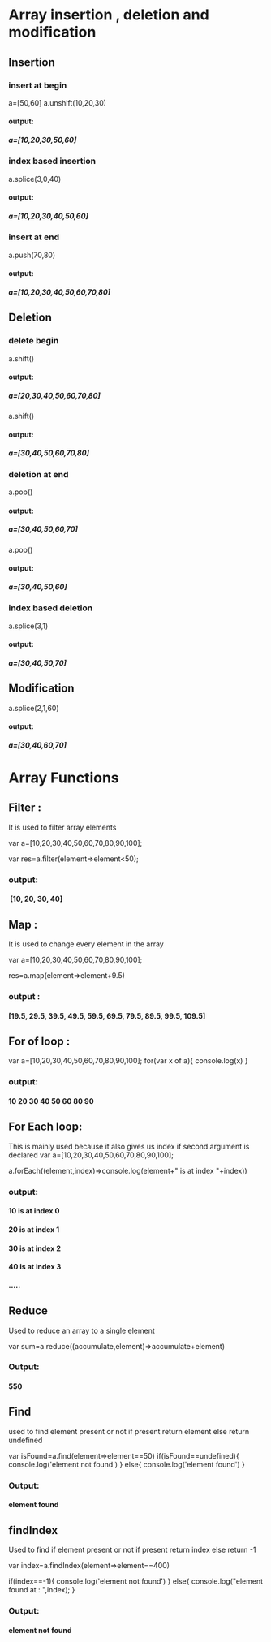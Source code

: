 # Array insertion , deletion and modification

## Insertion

### insert at begin

a=[50,60]
a.unshift(10,20,30)

#### output:

##### a=[10,20,30,50,60]

### index based insertion

a.splice(3,0,40)

#### output:

##### a=[10,20,30,40,50,60]

### insert at end

a.push(70,80)

#### output:

##### a=[10,20,30,40,50,60,70,80]

## Deletion

### delete begin

a.shift()

#### output:

##### a=[20,30,40,50,60,70,80]

a.shift()

#### output:

##### a=[30,40,50,60,70,80]

### deletion at end

a.pop()

#### output:

##### a=[30,40,50,60,70]

a.pop()

#### output:

##### a=[30,40,50,60]

### index based deletion

a.splice(3,1)

#### output:

##### a=[30,40,50,70]

## Modification

a.splice(2,1,60)

#### output:

##### a=[30,40,60,70]

# Array Functions

## Filter :

It is used to filter array elements

var a=[10,20,30,40,50,60,70,80,90,100];

var res=a.filter(element=>element<50);

### output:

####  [10, 20, 30, 40]

## Map :

It is used to change every element in the array

var a=[10,20,30,40,50,60,70,80,90,100];

res=a.map(element=>element+9.5)

### output :

#### [19.5, 29.5, 39.5, 49.5, 59.5, 69.5, 79.5, 89.5, 99.5, 109.5]

## For of loop :

var a=[10,20,30,40,50,60,70,80,90,100];
for(var x of a){
console.log(x)
}

### output:

#### 10 20 30 40 50 60 80 90

## For Each loop:

This is mainly used because it also gives us index if second argument is declared
var a=[10,20,30,40,50,60,70,80,90,100];

a.forEach((element,index)=>console.log(element+" is at index "+index))

### output:

#### 10 is at index 0

#### 20 is at index 1

#### 30 is at index 2

#### 40 is at index 3

#### .....

## Reduce

Used to reduce an array to a single element

var sum=a.reduce((accumulate,element)=>accumulate+element)

### Output:

#### 550

## Find

used to find element present or not if present return element else return undefined

var isFound=a.find(element=>element==50)
if(isFound==undefined){
console.log('element not found')
}
else{
console.log('element found')
}

### Output:

#### element found

## findIndex

Used to find if element present or not if present return index else return -1

var index=a.findIndex(element=>element==400)

if(index==-1){
console.log('element not found')
}
else{
console.log("element found at : ",index);
}

### Output:

#### element not found
